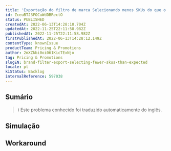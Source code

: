 ```yaml
---
title: 'Exportação do filtro de marca Selecionando menos SKUs do que o esperado'
id: ZceuBTJ3FOCuWdDBRectO
status: PUBLISHED
createdAt: 2022-06-13T14:28:10.704Z
updatedAt: 2022-11-25T22:11:58.982Z
publishedAt: 2022-11-25T22:11:58.982Z
firstPublishedAt: 2022-06-13T14:28:12.149Z
contentType: knownIssue
productTeam: Pricing & Promotions
author: 2mXZkbi0oi061KicTExNjo
tag: Pricing & Promotions
slugEN: brand-filter-export-selecting-fewer-skus-than-expected
locale: pt
kiStatus: Backlog
internalReference: 597038
---
```


## Sumário

>ℹ️ Este problema conhecido foi traduzido automaticamente do inglês.



## Simulação



## Workaround



